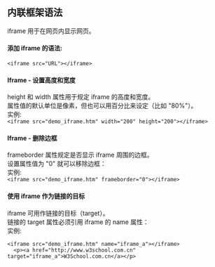 ## 内联框架语法
iframe 用于在网页内显示网页。

#### 添加 iframe 的语法:
`<iframe src="URL"></iframe>`
#### Iframe - 设置高度和宽度
height 和 width 属性用于规定 iframe 的高度和宽度。<br>
属性值的默认单位是像素，但也可以用百分比来设定（比如 "80%"）。<br>
实例:<br>
`<iframe src="demo_iframe.htm" width="200" height="200"></iframe>
`
#### Iframe - 删除边框
frameborder 属性规定是否显示 iframe 周围的边框。<br>
设置属性值为 "0" 就可以移除边框：<br>
实例:<br>
`<iframe src="demo_iframe.htm" frameborder="0"></iframe>
`
#### 使用 iframe 作为链接的目标
iframe 可用作链接的目标（target）。<br>
链接的 target 属性必须引用 iframe 的 name 属性：<br>
实例:<br>
```
<iframe src="demo_iframe.htm" name="iframe_a"></iframe>
  <p><a href="http://www.w3school.com.cn" target="iframe_a">W3School.com.cn</a></p>
```